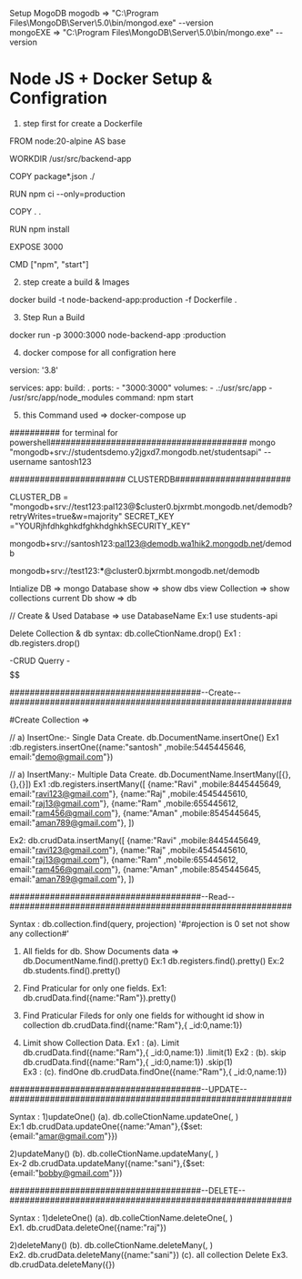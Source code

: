 Setup MogoDB
mogodb => "C:\Program Files\MongoDB\Server\5.0\bin/mongod.exe" --version  
mongoEXE => "C:\Program Files\MongoDB\Server\5.0\bin/mongo.exe" --version

# Node JS + Docker Setup & Configration

1. step first for create a Dockerfile

FROM node:20-alpine AS base

WORKDIR /usr/src/backend-app

COPY package\*.json ./

RUN npm ci --only=production

COPY . .

RUN npm install

EXPOSE 3000

CMD ["npm", "start"]

2.  step create a build & Images

docker build -t node-backend-app:production<app-name> -f Dockerfile .

3. Step Run a Build

docker run -p 3000:3000<prefix your post Num here> node-backend-app <project-name>:production<Tag Name>

4. docker compose for all configration here

version: '3.8'

services:
app:
build: .
ports: - "3000:3000"
volumes: - .:/usr/src/app - /usr/src/app/node_modules
command: npm start

5. this Command used => docker-compose up

########## for terminal for powershell#######################################
mongo "mongodb+srv://studentsdemo.y2jgxd7.mongodb.net/studentsapi" --username santosh123

####################### CLUSTERDB#######################

CLUSTER_DB = "mongodb+srv://test123:pal123@$cluster0.bjxrmbt.mongodb.net/demodb?retryWrites=true&w=majority"
SECRET_KEY ="YOURjhfdhkghkdfghkhdghkhSECURITY_KEY"

mongodb+srv://santosh123:pal123@demodb.wa1hik2.mongodb.net/demodb

mongodb+srv://test123:**\***@cluster0.bjxrmbt.mongodb.net/demodb

Intialize DB => mongo
Database show => show dbs
view Collection => show collections
current Db show => db

// Create & Used Database => use DatabaseName
Ex:1 use students-api

Delete Collection & db
syntax: db.colleCtionName.drop()
Ex1 : db.registers.drop()

$$$$$$$$$$$$$$$$$$$$$$$$ -CRUD Querry -$$$$$$$$$$$$$$$$$$$$$$$$$$$$$$$$$$$$$$$$$$$$$$$$$$$$$$$$$$

######################################--Create--########################################################

#Create Collection =>

// a) InsertOne:- Single Data Create.
db.DocumentName.insertOne()
Ex1 :db.registers.insertOne({name:"santosh" ,mobile:5445445646, email:"demo@gmail.com"})

// a) InsertMany:- Multiple Data Create.
db.DocumentName.InsertMany([{},{},{}])
Ex1 :db.registers.insertMany([
{name:"Ravi" ,mobile:8445445649, email:"ravi123@gmail.com"},
{name:"Raj" ,mobile:4545445610, email:"raj13@gmail.com"},
{name:"Ram" ,mobile:655445612, email:"ram456@gmail.com"},
{name:"Aman" ,mobile:8545445645, email:"aman789@gmail.com"},
])

Ex2: db.crudData.insertMany([
{name:"Ravi" ,mobile:8445445649, email:"ravi123@gmail.com"},
{name:"Raj" ,mobile:4545445610, email:"raj13@gmail.com"},
{name:"Ram" ,mobile:655445612, email:"ram456@gmail.com"},
{name:"Aman" ,mobile:8545445645, email:"aman789@gmail.com"},
])

######################################--Read--########################################################

Syntax : db.collection.find(query, projection) '#projection is 0 set not show any collection#'

1. All fields for db.
   Show Documents data => db.DocumentName.find().pretty()
   Ex:1 db.registers.find().pretty()
   Ex:2 db.students.find().pretty()

2. Find Praticular for only one fields.
   Ex1: db.crudData.find({name:"Ram"}).pretty()

3. Find Praticular Fileds for only one fields for withought id show in collection
   db.crudData.find({name:"Ram"},{ \_id:0,name:1})

4. Limit show Collection Data.
   Ex1 : (a). Limit db.crudData.find({name:"Ram"},{ \_id:0,name:1}) .limit(1)
   Ex2 : (b). skip db.crudData.find({name:"Ram"},{ \_id:0,name:1}) .skip(1)  
   Ex3 : (c). findOne db.crudData.findOne({name:"Ram"},{ \_id:0,name:1})

######################################--UPDATE--########################################################

Syntax :
1)updateOne()
(a). db.colleCtionName.updateOne(<filter>, <updatefileds>)  
Ex:1 db.crudData.updateOne({name:"Aman"},{$set:{email:"amar@gmail.com"}})

2)updateMany()
(b). db.colleCtionName.updateMany(<filter>, <updatefileds>)  
Ex-2 db.crudData.updateMany({name:"sani"},{$set:{email:"bobby@gmail.com"}})

######################################--DELETE--########################################################

Syntax :
1)deleteOne()
(a). db.colleCtionName.deleteOne(<filter>, <updatefileds>)  
Ex1. db.crudData.deleteOne({name:"raj"})

2)deleteMany()
(b). db.colleCtionName.deleteMany(<filter>, <updatefileds>)  
Ex2. db.crudData.deleteMany({name:"sani"})
(c). all collection Delete
Ex3. db.crudData.deleteMany({})

